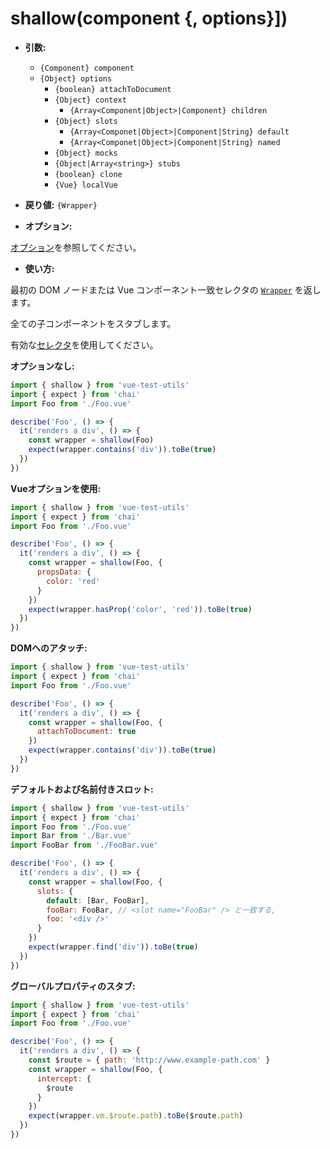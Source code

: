 # shallow(component {, options}])

- **引数:**

  - `{Component} component`
  - `{Object} options`
    - `{boolean} attachToDocument`
    - `{Object} context`
      - `{Array<Component|Object>|Component} children`
    - `{Object} slots`
        - `{Array<Componet|Object>|Component|String} default`
        - `{Array<Componet|Object>|Component|String} named`
    - `{Object} mocks`
    - `{Object|Array<string>} stubs`
    - `{boolean} clone`
    - `{Vue} localVue`

- **戻り値:** `{Wrapper}`

- **オプション:**

[オプション](./options.md)を参照してください。

- **使い方:**

最初の DOM ノードまたは Vue コンポーネント一致セレクタの [`Wrapper`](./wrapper/) を返します。

全ての子コンポーネントをスタブします。

有効な[セレクタ](./selectors.md)を使用してください。

**オプションなし:**

```js
import { shallow } from 'vue-test-utils'
import { expect } from 'chai'
import Foo from './Foo.vue'

describe('Foo', () => {
  it('renders a div', () => {
    const wrapper = shallow(Foo)
    expect(wrapper.contains('div')).toBe(true)
  })
})
```

**Vueオプションを使用:**

```js
import { shallow } from 'vue-test-utils'
import { expect } from 'chai'
import Foo from './Foo.vue'

describe('Foo', () => {
  it('renders a div', () => {
    const wrapper = shallow(Foo, {
      propsData: {
        color: 'red'
      }
    })
    expect(wrapper.hasProp('color', 'red')).toBe(true)
  })
})
```

**DOMへのアタッチ:**

```js
import { shallow } from 'vue-test-utils'
import { expect } from 'chai'
import Foo from './Foo.vue'

describe('Foo', () => {
  it('renders a div', () => {
    const wrapper = shallow(Foo, {
      attachToDocument: true
    })
    expect(wrapper.contains('div')).toBe(true)
  })
})
```

**デフォルトおよび名前付きスロット:**

```js
import { shallow } from 'vue-test-utils'
import { expect } from 'chai'
import Foo from './Foo.vue'
import Bar from './Bar.vue'
import FooBar from './FooBar.vue'

describe('Foo', () => {
  it('renders a div', () => {
    const wrapper = shallow(Foo, {
      slots: {
        default: [Bar, FooBar],
        fooBar: FooBar, // <slot name="FooBar" /> と一致する,
        foo: '<div />'
      }
    })
    expect(wrapper.find('div')).toBe(true)
  })
})
```

**グローバルプロパティのスタブ:**

```js
import { shallow } from 'vue-test-utils'
import { expect } from 'chai'
import Foo from './Foo.vue'

describe('Foo', () => {
  it('renders a div', () => {
    const $route = { path: 'http://www.example-path.com' }
    const wrapper = shallow(Foo, {
      intercept: {
        $route
      }
    })
    expect(wrapper.vm.$route.path).toBe($route.path)
  })
})
```
